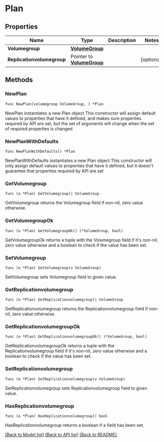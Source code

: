 # Plan

## Properties

Name | Type | Description | Notes
------------ | ------------- | ------------- | -------------
**Volumegroup** | [**VolumeGroup**](VolumeGroup.md) |  | 
**Replicationvolumegroup** | Pointer to [**VolumeGroup**](VolumeGroup.md) |  | [optional] 

## Methods

### NewPlan

`func NewPlan(volumegroup VolumeGroup, ) *Plan`

NewPlan instantiates a new Plan object
This constructor will assign default values to properties that have it defined,
and makes sure properties required by API are set, but the set of arguments
will change when the set of required properties is changed

### NewPlanWithDefaults

`func NewPlanWithDefaults() *Plan`

NewPlanWithDefaults instantiates a new Plan object
This constructor will only assign default values to properties that have it defined,
but it doesn't guarantee that properties required by API are set

### GetVolumegroup

`func (o *Plan) GetVolumegroup() VolumeGroup`

GetVolumegroup returns the Volumegroup field if non-nil, zero value otherwise.

### GetVolumegroupOk

`func (o *Plan) GetVolumegroupOk() (*VolumeGroup, bool)`

GetVolumegroupOk returns a tuple with the Volumegroup field if it's non-nil, zero value otherwise
and a boolean to check if the value has been set.

### SetVolumegroup

`func (o *Plan) SetVolumegroup(v VolumeGroup)`

SetVolumegroup sets Volumegroup field to given value.


### GetReplicationvolumegroup

`func (o *Plan) GetReplicationvolumegroup() VolumeGroup`

GetReplicationvolumegroup returns the Replicationvolumegroup field if non-nil, zero value otherwise.

### GetReplicationvolumegroupOk

`func (o *Plan) GetReplicationvolumegroupOk() (*VolumeGroup, bool)`

GetReplicationvolumegroupOk returns a tuple with the Replicationvolumegroup field if it's non-nil, zero value otherwise
and a boolean to check if the value has been set.

### SetReplicationvolumegroup

`func (o *Plan) SetReplicationvolumegroup(v VolumeGroup)`

SetReplicationvolumegroup sets Replicationvolumegroup field to given value.

### HasReplicationvolumegroup

`func (o *Plan) HasReplicationvolumegroup() bool`

HasReplicationvolumegroup returns a boolean if a field has been set.


[[Back to Model list]](../README.md#documentation-for-models) [[Back to API list]](../README.md#documentation-for-api-endpoints) [[Back to README]](../README.md)


